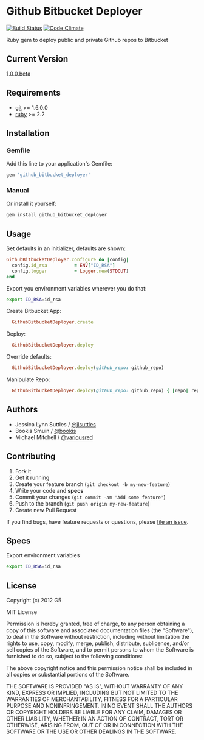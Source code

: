 # Github Bitbucket Deployer

[![Build Status](https://travis-ci.org/G5/github_bitbucket_deployer.png?branch=master)](https://travis-ci.org/G5/github_bitbucket_deployer)
[![Code Climate](https://codeclimate.com/github/G5/github_bitbucket_deployer.png)](https://codeclimate.com/github/G5/github_bitbucket_deployer)

Ruby gem to deploy public and private Github repos to Bitbucket


## Current Version

1.0.0.beta

## Requirements

* [git](https://git-scm.com/) >= 1.6.0.0
* [ruby](https://www.ruby-lang.org/) >= 2.2

## Installation

### Gemfile

Add this line to your application's Gemfile:

```ruby
gem 'github_bitbucket_deployer'
```

### Manual

Or install it yourself:

```bash
gem install github_bitbucket_deployer
```


## Usage

Set defaults in an initializer, defaults are shown:

```ruby
GithubBitbucketDeployer.configure do |config|
  config.id_rsa          = ENV["ID_RSA"]
  config.logger          = Logger.new(STDOUT)
end
```

Export you environment variables wherever you do that:

```bash
export ID_RSA=id_rsa
```

Create Bitbucket App:

```ruby
  GithubBitbucketDeployer.create
```

Deploy:

```ruby
  GithubBitbucketDeployer.deploy
```

Override defaults:

```ruby
  GithubBitbucketDeployer.deploy(github_repo: github_repo)
```

Manipulate Repo:

```ruby
  GithubBitbucketDeployer.deploy(github_repo: github_repo) { |repo| repo.add "/path/to/file" }
```


## Authors

  * Jessica Lynn Suttles / [@jlsuttles](https://github.com/jlsuttles)
  * Bookis Smuin / [@bookis](https://github.com/bookis)
  * Michael Mitchell / [@variousred](https://github.com/variousred)


## Contributing

1. Fork it
2. Get it running
3. Create your feature branch (`git checkout -b my-new-feature`)
4. Write your code and **specs**
5. Commit your changes (`git commit -am 'Add some feature'`)
6. Push to the branch (`git push origin my-new-feature`)
7. Create new Pull Request

If you find bugs, have feature requests or questions, please
[file an issue](https://github.com/G5/github_bitbucket_deployer/issues).


## Specs

Export environment variables
```bash
export ID_RSA=id_rsa
```


## License

Copyright (c) 2012 G5

MIT License

Permission is hereby granted, free of charge, to any person obtaining
a copy of this software and associated documentation files (the
"Software"), to deal in the Software without restriction, including
without limitation the rights to use, copy, modify, merge, publish,
distribute, sublicense, and/or sell copies of the Software, and to
permit persons to whom the Software is furnished to do so, subject to
the following conditions:

The above copyright notice and this permission notice shall be
included in all copies or substantial portions of the Software.

THE SOFTWARE IS PROVIDED "AS IS", WITHOUT WARRANTY OF ANY KIND,
EXPRESS OR IMPLIED, INCLUDING BUT NOT LIMITED TO THE WARRANTIES OF
MERCHANTABILITY, FITNESS FOR A PARTICULAR PURPOSE AND
NONINFRINGEMENT. IN NO EVENT SHALL THE AUTHORS OR COPYRIGHT HOLDERS BE
LIABLE FOR ANY CLAIM, DAMAGES OR OTHER LIABILITY, WHETHER IN AN ACTION
OF CONTRACT, TORT OR OTHERWISE, ARISING FROM, OUT OF OR IN CONNECTION
WITH THE SOFTWARE OR THE USE OR OTHER DEALINGS IN THE SOFTWARE.
